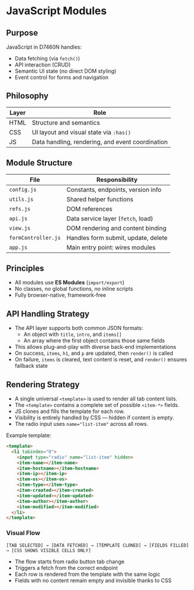 # JavaScript Modules

## Purpose

JavaScript in D7460N handles:
- Data fetching (via `fetch()`)
- API interaction (CRUD)
- Semantic UI state (no direct DOM styling)
- Event control for forms and navigation

## Philosophy

| Layer     | Role                                 |
|-----------|--------------------------------------|
| HTML      | Structure and semantics              |
| CSS       | UI layout and visual state via `:has()` |
| JS        | Data handling, rendering, and event coordination |

## Module Structure

| File               | Responsibility                     |
|--------------------|-------------------------------------|
| `config.js`         | Constants, endpoints, version info  |
| `utils.js`          | Shared helper functions             |
| `refs.js`           | DOM references                      |
| `api.js`            | Data service layer (`fetch`, load)  |
| `view.js`           | DOM rendering and content binding   |
| `formController.js` | Handles form submit, update, delete |
| `app.js`            | Main entry point: wires modules     |

## Principles

- All modules use **ES Modules** (`import/export`)
- No classes, no global functions, no inline scripts
- Fully browser-native, framework-free

## API Handling Strategy

- The API layer supports both common JSON formats:
  - An object with `title`, `intro`, and `items[]`
  - An array where the first object contains those same fields
- This allows plug-and-play with diverse back-end implementations
- On success, `items`, `h1`, and `p` are updated, then `render()` is called
- On failure, `items` is cleared, text content is reset, and `render()` ensures fallback state

## Rendering Strategy

- A single universal `<template>` is used to render all tab content lists.
- The `<template>` contains a complete set of possible `<item-*>` fields.
- JS clones and fills the template for each row.
- Visibility is entirely handled by CSS — hidden if content is empty.
- The radio input uses `name="list-item"` across all rows.

Example template:

```html
<template>
  <li tabindex="0">
    <input type="radio" name="list-item" hidden>
    <item-name></item-name>
    <item-hostname></item-hostname>
    <item-ip></item-ip>
    <item-os></item-os>
    <item-type></item-type>
    <item-created></item-created>
    <item-updated></item-updated>
    <item-author></item-author>
    <item-modified></item-modified>
  </li>
</template>
```

### Visual Flow

```text
[TAB SELECTED] → [DATA FETCHED] → [TEMPLATE CLONED] → [FIELDS FILLED] → [CSS SHOWS VISIBLE CELLS ONLY]
```

- The flow starts from radio button tab change
- Triggers a fetch from the correct endpoint
- Each row is rendered from the template with the same logic
- Fields with no content remain empty and invisible thanks to CSS
